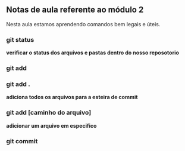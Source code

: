 ## Notas de aula referente ao módulo 2

Nesta aula estamos aprendendo comandos bem legais e úteis.


### git status
**verificar o status dos arquivos e pastas dentro do nosso reposotorio**


### git add

### git add .

**adiciona todos os arquivos para a esteira de commit**

### git add [caminho do arquivo]

**adicionar um arquivo em especifico**


### git commit